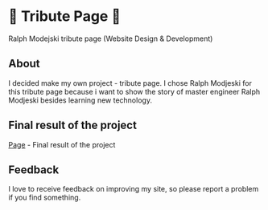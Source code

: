 # 🌉 Tribute Page 🌉

Ralph Modejski tribute page (Website Design & Development)

## About
I decided make my own project - tribute page. I chose Ralph Modjeski for this tribute page because i want to show the story of master engineer Ralph Modjeski besides learning new technology.

## Final result of the project
[Page](https://darekrepos.github.io/tribute-to-Ralph-Modejski/) - Final result of the project

## Feedback
I love to receive feedback on improving my site, so please report a problem if you find something.
